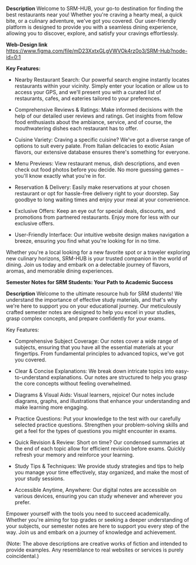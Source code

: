 **Description**
Welcome to SRM-HUB, your go-to destination for finding the best restaurants near you! Whether you're craving a hearty meal, a quick bite, or a culinary adventure, we've got you covered. Our user-friendly platform is designed to provide you with a seamless dining experience, allowing you to discover, explore, and satisfy your cravings effortlessly.

**Web-Design link**
https://www.figma.com/file/mD23XxtxGLgVWVOk4rz0o3/SRM-Hub?node-id=0:1

**Key Features:**

- Nearby Restaurant Search: Our powerful search engine instantly locates restaurants within your vicinity. Simply enter your location or allow us to access your GPS, and we'll present you with a curated list of restaurants, cafes, and eateries tailored to your preferences.

- Comprehensive Reviews & Ratings: Make informed decisions with the help of our detailed user reviews and ratings. Get insights from fellow food enthusiasts about the ambiance, service, and of course, the mouthwatering dishes each restaurant has to offer.

- Cuisine Variety: Craving a specific cuisine? We've got a diverse range of options to suit every palate. From Italian delicacies to exotic Asian flavors, our extensive database ensures there's something for everyone.

- Menu Previews: View restaurant menus, dish descriptions, and even check out food photos before you decide. No more guessing games – you'll know exactly what you're in for.

- Reservation & Delivery: Easily make reservations at your chosen restaurant or opt for hassle-free delivery right to your doorstep. Say goodbye to long waiting times and enjoy your meal at your convenience.

- Exclusive Offers: Keep an eye out for special deals, discounts, and promotions from partnered restaurants. Enjoy more for less with our exclusive offers.

- User-Friendly Interface: Our intuitive website design makes navigation a breeze, ensuring you find what you're looking for in no time.

Whether you're a local looking for a new favorite spot or a traveler exploring new culinary horizons, SRM-HUB is your trusted companion in the world of dining. Join us today and embark on a delectable journey of flavors, aromas, and memorable dining experiences.

**Semester Notes for SRM Students: Your Path to Academic Success**

**Description**
Welcome to the ultimate resource hub for SRM students! We understand the importance of effective study materials, and that's why we're here to support you on your educational journey. Our meticulously crafted semester notes are designed to help you excel in your studies, grasp complex concepts, and prepare confidently for your exams.

Key Features:

- Comprehensive Subject Coverage: Our notes cover a wide range of subjects, ensuring that you have all the essential materials at your fingertips. From fundamental principles to advanced topics, we've got you covered.

- Clear & Concise Explanations: We break down intricate topics into easy-to-understand explanations. Our notes are structured to help you grasp the core concepts without feeling overwhelmed.

- Diagrams & Visual Aids: Visual learners, rejoice! Our notes include diagrams, graphs, and illustrations that enhance your understanding and make learning more engaging.

- Practice Questions: Put your knowledge to the test with our carefully selected practice questions. Strengthen your problem-solving skills and get a feel for the types of questions you might encounter in exams.

- Quick Revision & Review: Short on time? Our condensed summaries at the end of each topic allow for efficient revision before exams. Quickly refresh your memory and reinforce your learning.

- Study Tips & Techniques: We provide study strategies and tips to help you manage your time effectively, stay organized, and make the most of your study sessions.

- Accessible Anytime, Anywhere: Our digital notes are accessible on various devices, ensuring you can study whenever and wherever you prefer.

Empower yourself with the tools you need to succeed academically. Whether you're aiming for top grades or seeking a deeper understanding of your subjects, our semester notes are here to support you every step of the way. Join us and embark on a journey of knowledge and achievement.

(Note: The above descriptions are creative works of fiction and intended to provide examples. Any resemblance to real websites or services is purely coincidental.)
